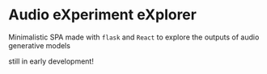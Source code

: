 # Audio eXperiment eXplorer

Minimalistic SPA made with `flask` and `React` to explore the outputs of audio generative models

still in early development!
